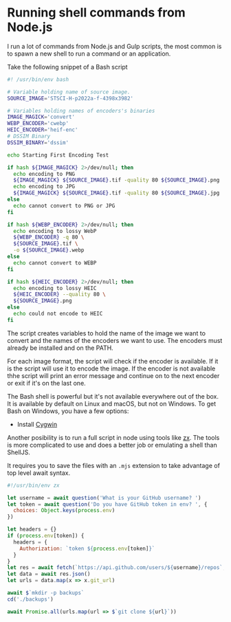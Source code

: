 # Running shell commands from Node.js

I run a lot of commands from Node.js and Gulp scripts, the most common is to spawn a new shell to run a command or an application.

Take the following snippet of a Bash script

```bash
#! /usr/bin/env bash

# Variable holding name of source image.
SOURCE_IMAGE='STSCI-H-p2022a-f-4398x3982'

# Variables holding names of encoders's binaries
IMAGE_MAGICK='convert'
WEBP_ENCODER='cwebp'
HEIC_ENCODER='heif-enc'
# DSSIM Binary
DSSIM_BINARY='dssim'

echo Starting First Encoding Test

if hash ${IMAGE_MAGICK} 2>/dev/null; then
  echo encoding to PNG
  ${IMAGE_MAGICK} ${SOURCE_IMAGE}.tif -quality 80 ${SOURCE_IMAGE}.png
  echo encoding to JPG
  ${IMAGE_MAGICK} ${SOURCE_IMAGE}.tif -quality 80 ${SOURCE_IMAGE}.jpg
else
  echo cannot convert to PNG or JPG
fi

if hash ${WEBP_ENCODER} 2>/dev/null; then
  echo encoding to lossy WebP
  ${WEBP_ENCODER} -q 80 \
  ${SOURCE_IMAGE}.tif \
  -o ${SOURCE_IMAGE}.webp
else
  echo cannot convert to WEBP
fi

if hash ${HEIC_ENCODER} 2>/dev/null; then
  echo encoding to lossy HEIC
  ${HEIC_ENCODER} --quality 80 \
  ${SOURCE_IMAGE}.png
else
  echo could not encode to HEIC
fi

```

The script creates variables to hold the name of the image we want to convert and the names of the encoders we want to use. The encoders must already be installed and on the PATH.

For each image format, the script will check if the encoder is available. If it is the script will use it to encode the image. If the encoder is not available thhe script will print an error message and continue on to the next encoder or exit if it's on the last one.

The Bash shell is powerful but it's not available everywhere out of the box. It is available by default on Linux and macOS, but not on Windows. To get Bash on Windows, you have a few options:

* Install [Cygwin](https://www.cygwin.com/)

Another posibility is to run a full script in node using tools like [zx](https://github.com/google/zx). The tools is more complicated to use and does a better job or emulating a shell than ShellJS.

It requires you to save the files with an `.mjs` extension to take advantage of top level await syntax.

```js
#!/usr/bin/env zx

let username = await question('What is your GitHub username? ')
let token = await question('Do you have GitHub token in env? ', {
  choices: Object.keys(process.env)
})

let headers = {}
if (process.env[token]) {
  headers = {
    Authorization: `token ${process.env[token]}`
  }
}
let res = await fetch(`https://api.github.com/users/${username}/repos`, {headers})
let data = await res.json()
let urls = data.map(x => x.git_url)

await $`mkdir -p backups`
cd('./backups')

await Promise.all(urls.map(url => $`git clone ${url}`))
